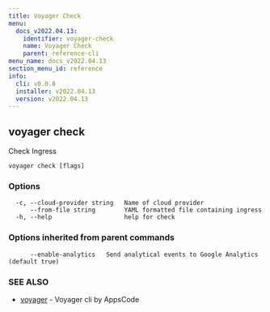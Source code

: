 ```yaml
---
title: Voyager Check
menu:
  docs_v2022.04.13:
    identifier: voyager-check
    name: Voyager Check
    parent: reference-cli
menu_name: docs_v2022.04.13
section_menu_id: reference
info:
  cli: v0.0.8
  installer: v2022.04.13
  version: v2022.04.13
---
```


## voyager check

Check Ingress

```
voyager check [flags]
```

### Options

```
  -c, --cloud-provider string   Name of cloud provider
      --from-file string        YAML formatted file containing ingress
  -h, --help                    help for check
```

### Options inherited from parent commands

```
      --enable-analytics   Send analytical events to Google Analytics (default true)
```

### SEE ALSO

* [voyager](/docs/v2022.04.13/reference/cli/voyager)	 - Voyager cli by AppsCode

